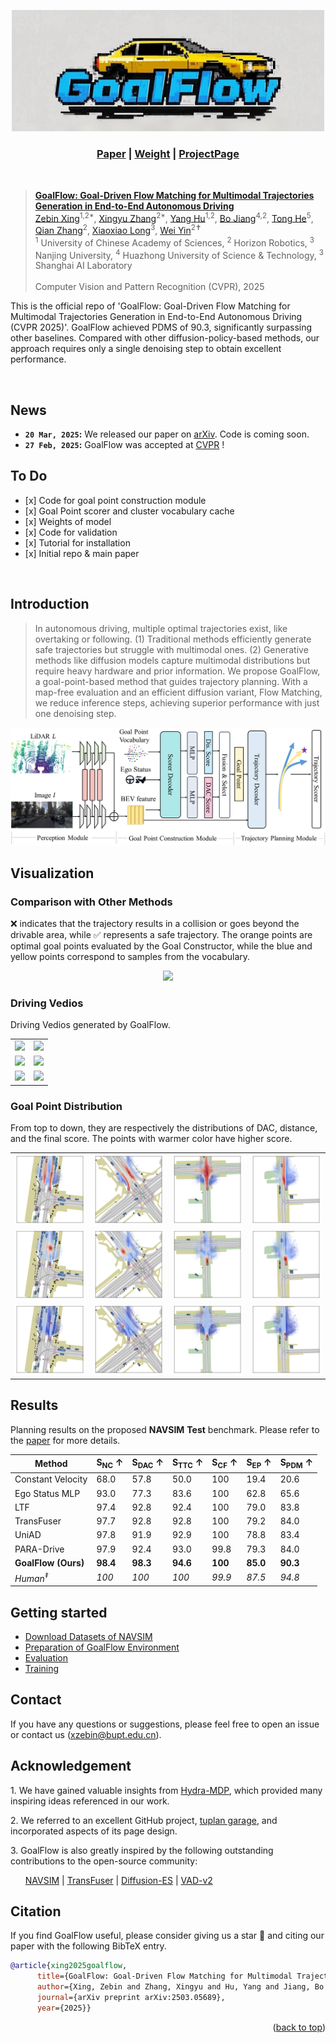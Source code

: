 <p align="center">
    <img alt="goalflow_logo" src="assets/goalflow_logo.png" width="500">
    <!-- <h1 align="center">A Framework for Vehicle Motion Planning Research</h1> -->
    <h3 align="center"><a href="https://arxiv.org/abs/2503.05689">Paper</a> | <a href="https://drive.google.com/drive/folders/1iWsPwpqM4WaUVVRZU3xIMPdOaJVB2Kub?usp=drive_link">Weight</a> | <a href="https://zebinx.github.io/HomePage-of-GoalFlow/">ProjectPage</a> </h3>
</p>

<br/>

> [**GoalFlow: Goal-Driven Flow Matching for Multimodal Trajectories Generation
in End-to-End Autonomous Driving**](https://arxiv.org/abs/2503.05689)  <br>
> [Zebin Xing](https://github.com/ZebinX)<sup>1,2*</sup>, [Xingyu Zhang]()<sup>2*</sup>, [Yang Hu]()<sup>1,2</sup>, [Bo Jiang]()<sup>4,2</sup>, [Tong He](https://tonghe90.github.io/)<sup>5</sup>, [Qian Zhang]()<sup>2</sup>, [Xiaoxiao Long](https://www.xxlong.site/)<sup>3</sup>, [Wei Yin](https://yvanyin.xyz/)<sup>2✝</sup>  <br>
> <sup>1</sup> University of Chinese Academy of Sciences, <sup>2</sup> Horizon Robotics, <sup>3</sup> Nanjing University, <sup>4</sup> Huazhong University of Science & Technology, <sup>3</sup> Shanghai AI Laboratory  <br>
> <br>
> Computer Vision and Pattern Recognition (CVPR), 2025 <br>
>
This is the official repo of 'GoalFlow: Goal-Driven Flow Matching for Multimodal Trajectories Generation in End-to-End Autonomous Driving (CVPR 2025)'. GoalFlow achieved PDMS of 90.3, significantly surpassing other baselines. Compared with other diffusion-policy-based methods, our approach requires only a single denoising step to obtain excellent performance.

<br/>

## News
* **`20 Mar, 2025`:**  We released our paper on [arXiv](https://arxiv.org/abs/2503.05689). Code is coming soon.
* **`27 Feb, 2025`:**  GoalFlow was accepted at [CVPR](https://cvpr.thecvf.com/Conferences/2025) !

## To Do
- \[x] Code for goal point construction module 
- \[x] Goal Point scorer and cluster vocabulary cache
- \[x] Weights of model
- \[x] Code for validation
- \[x] Tutorial for installation
- \[x] Initial repo & main paper


<br/>

## Introduction
> In autonomous driving, multiple optimal trajectories exist, like overtaking or following. (1) Traditional methods efficiently generate safe trajectories but struggle with multimodal ones. (2) Generative methods like diffusion models capture multimodal distributions but require heavy hardware and prior information. We propose GoalFlow, a goal-point-based method that guides trajectory planning. With a map-free evaluation and an efficient diffusion variant, Flow Matching, we reduce inference steps, achieving superior performance with just one denoising step.

<div align="center">
<img src="./assets/main_fig.png" />
</div>

## Visualization

### Comparison with Other Methods
❌ indicates that the trajectory results in a collision or goes beyond the drivable area, while ✅ represents a safe trajectory. The orange points are optimal goal points evaluated by the Goal Constructor, while the blue and yellow points correspond to samples from the vocabulary.
<div align="center">
    <img src="./assets/visualization.png" />
</div>

### Driving Vedios
Driving Vedios generated by GoalFlow.
<table style="width: 100%; table-layout: fixed;">
    <tr>
        <td style="width: 50%; text-align: center;">
            <img src="./assets/cf12097663665430.gif" style="width: 100%; height: auto;">
        </td>
        <td style="width: 50%; text-align: center;">
            <img src="./assets/25b719c231d85e56.gif" style="width: 100%; height: auto;">
        </td>
    </tr>
    <tr>
        <td style="width: 50%; text-align: center;">
            <img src="./assets/1a1fbb255ec55813.gif" style="width: 100%; height: auto;">
        </td>
        <td style="width: 50%; text-align: center;">
            <img src="./assets/676880c7e31252c0.gif" style="width: 100%; height: auto;">
        </td>
    </tr>
    <tr>
        <td style="width: 50%; text-align: center;">
            <img src="./assets/d2440edd19d954b5.gif" style="width: 100%; height: auto;">
        </td>
        <td style="width: 50%; text-align: center;">
            <img src="./assets/fb0a26a28ec359ce.gif" style="width: 100%; height: auto;">
        </td>
    </tr>
</table>

### Goal Point Distribution
From top to down, they are respectively the distributions of DAC, distance, and the final score. The points with warmer color have higher score.
<table style="width: 100%; table-layout: fixed; text-align: center;">
    <tr>
        <td><img src="./assets/visual_goal_point/dac_scores/0a44947ca9e85579.png" style="width: 100%; height: auto;"></td>
        <td><img src="./assets/visual_goal_point/dac_scores/2a06b778a64b545e.png" style="width: 100%; height: auto;"></td>
        <td><img src="./assets/visual_goal_point/dac_scores/7abf60c1594953cf.png" style="width: 100%; height: auto;"></td>
        <td><img src="./assets/visual_goal_point/dac_scores/1db7c81f96855ce9.png" style="width: 100%; height: auto;"></td>
    </tr>
    <tr>
        <td><img src="./assets/visual_goal_point/im_scores/0a44947ca9e85579.png" style="width: 100%; height: auto;"></td>
        <td><img src="./assets/visual_goal_point/im_scores/2a06b778a64b545e.png" style="width: 100%; height: auto;"></td>
        <td><img src="./assets/visual_goal_point/im_scores/7abf60c1594953cf.png" style="width: 100%; height: auto;"></td>
        <td><img src="./assets/visual_goal_point/im_scores/1db7c81f96855ce9.png" style="width: 100%; height: auto;"></td>
    </tr>
    <tr>
        <td><img src="./assets/visual_goal_point/final_scores/0a44947ca9e85579.png" style="width: 100%; height: auto;"></td>
        <td><img src="./assets/visual_goal_point/final_scores/2a06b778a64b545e.png" style="width: 100%; height: auto;"></td>
        <td><img src="./assets/visual_goal_point/final_scores/7abf60c1594953cf.png" style="width: 100%; height: auto;"></td>
        <td><img src="./assets/visual_goal_point/final_scores/1db7c81f96855ce9.png" style="width: 100%; height: auto;"></td>
    </tr>
</table>


## Results
Planning results on the proposed **NAVSIM** **Test** benchmark. Please refer to the [paper](https://arxiv.org/abs/2503.05689) for more details.

| Method           | S<sub>NC</sub> ↑ | S<sub>DAC</sub> ↑ | S<sub>TTC</sub> ↑ | S<sub>CF</sub> ↑ | S<sub>EP</sub> ↑ | S<sub>PDM</sub> ↑ |
|-----------------|-----------------|-----------------|-----------------|-----------------|-----------------|-----------------|
| Constant Velocity | 68.0 | 57.8 | 50.0 | 100 | 19.4 | 20.6 |
| Ego Status MLP   | 93.0 | 77.3 | 83.6 | 100 | 62.8 | 65.6 |
| LTF             | 97.4 | 92.8 | 92.4 | 100 | 79.0 | 83.8 |
| TransFuser      | 97.7 | 92.8 | 92.8 | 100 | 79.2 | 84.0 |
| UniAD          | 97.8 | 91.9 | 92.9 | 100 | 78.8 | 83.4 |
| PARA-Drive     | 97.9 | 92.4 | 93.0 | 99.8 | 79.3 | 84.0 |
| **GoalFlow (Ours)** | **98.4** | **98.3** | **94.6** | **100** | **85.0** | **90.3** |
| *Human<sup>‡</sup>* | *100* | *100* | *100* | *99.9* | *87.5* | *94.8* |


## Getting started
- [Download Datasets of NAVSIM](https://github.com/autonomousvision/navsim/blob/main/docs/install.md)
- [Preparation of GoalFlow Environment](docs/install.md)
- [Evaluation](docs/test.md)
- [Training](docs/train.md)

## Contact
If you have any questions or suggestions, please feel free to open an issue or contact us (xzebin@bupt.edu.cn).

## Acknowledgement
<p>1. We have gained valuable insights from <a href="https://arxiv.org/abs/2406.06978" target="_blank">Hydra-MDP</a>, which provided many inspiring ideas referenced in our work.</p>
<p>2. We referred to an excellent GitHub project, <a href="https://github.com/autonomousvision/tuplan_garage" target="_blank">tuplan garage</a>, and incorporated aspects of its page design.</p>

<p>3. GoalFlow is also greatly inspired by the following outstanding contributions to the open-source community:</p>
<ul>
    <a href="https://github.com/autonomousvision/navsim" target="_blank">NAVSIM</a> | <a href="https://github.com/autonomousvision/transfuser" target="_blank">TransFuser</a> | <a href="https://github.com/hustvl/VAD" target="_blank">Diffusion-ES</a> | <a href="" target="_blank">VAD-v2</a>
</ul>



## Citation
If you find GoalFlow useful, please consider giving us a star &#127775; and citing our paper with the following BibTeX entry.

```BibTeX
@article{xing2025goalflow,
	  title={GoalFlow: Goal-Driven Flow Matching for Multimodal Trajectories Generation in End-to-End Autonomous Driving},
	  author={Xing, Zebin and Zhang, Xingyu and Hu, Yang and Jiang, Bo and He, Tong and Zhang, Qian and Long, Xiaoxiao and Yin, Wei},
	  journal={arXiv preprint arXiv:2503.05689},
	  year={2025}}
```

<p align="right">(<a href="#top">back to top</a>)</p>
